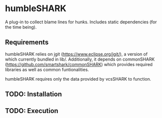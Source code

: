 # humbleSHARK
A plug-in to collect blame lines for hunks. Includes static dependencies (for the time being). 

## Requirements

humbleSHARK relies on jgit (https://www.eclipse.org/jgit/), a version of which currently bundled in lib/. Additionally, it depends on commonSHARK (https://github.com/smartshark/commonSHARK) which provides required libraries as well as common funtionalities. 

humbleSHARK requires only the data provided by vcsSHARK to function.

## TODO: Installation

## TODO: Execution 